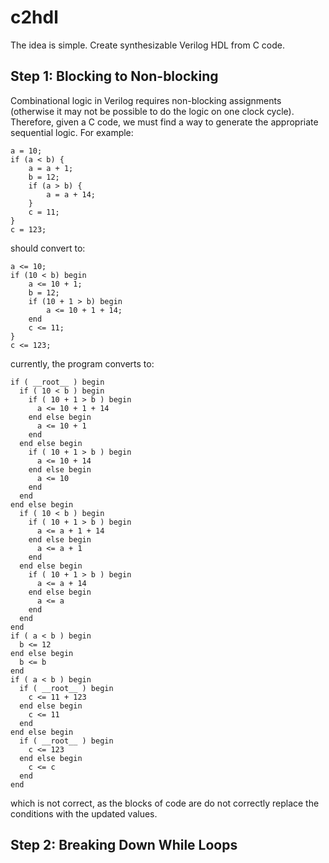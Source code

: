# c2hdl
The idea is simple. Create synthesizable Verilog HDL from C code. 

## Step 1: Blocking to Non-blocking
Combinational logic in Verilog requires non-blocking assignments (otherwise it may not be possible to do the logic on one clock cycle). 
Therefore, given a C code, we must find a way to generate the appropriate sequential logic. 
For example: 
```
a = 10; 
if (a < b) {
    a = a + 1; 
    b = 12; 
    if (a > b) {
        a = a + 14; 
    }
    c = 11; 
}
c = 123; 
```
should convert to: 
```
a <= 10; 
if (10 < b) begin
    a <= 10 + 1;
    b = 12; 
    if (10 + 1 > b) begin
        a <= 10 + 1 + 14; 
    end
    c <= 11; 
}
c <= 123; 
```
currently, the program converts to: 
```
if ( __root__ ) begin
  if ( 10 < b ) begin
    if ( 10 + 1 > b ) begin
      a <= 10 + 1 + 14
    end else begin
      a <= 10 + 1
    end
  end else begin
    if ( 10 + 1 > b ) begin
      a <= 10 + 14
    end else begin
      a <= 10
    end
  end
end else begin
  if ( 10 < b ) begin
    if ( 10 + 1 > b ) begin
      a <= a + 1 + 14
    end else begin
      a <= a + 1
    end
  end else begin
    if ( 10 + 1 > b ) begin
      a <= a + 14
    end else begin
      a <= a
    end
  end
end
if ( a < b ) begin
  b <= 12
end else begin
  b <= b
end
if ( a < b ) begin
  if ( __root__ ) begin
    c <= 11 + 123
  end else begin
    c <= 11
  end
end else begin
  if ( __root__ ) begin
    c <= 123
  end else begin
    c <= c
  end
end
```
which is not correct, as the blocks of code are do not correctly replace the conditions with the updated values. 

## Step 2: Breaking Down While Loops
